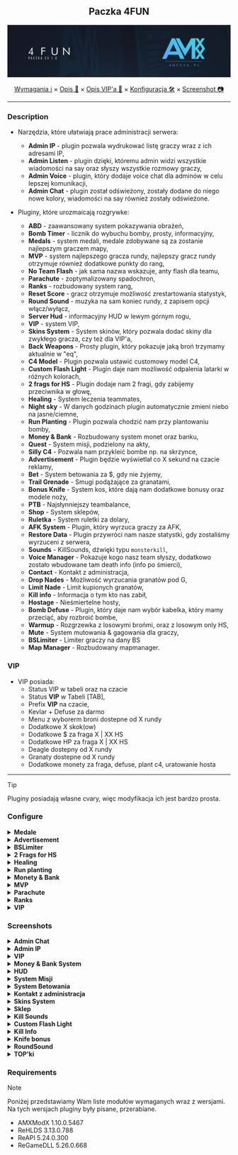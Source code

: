 <div align="center">

## Paczka 4FUN

<img src="https://github.com/AMXX4u/4FUN/blob/main/assets/main/banner.png"></img>

</div>

<p align="center">
  <a href="#requirements">Wymagania ℹ</a> ×
  <a href="#description">Opis 📄</a> ×
  <a href="#vip">Opis VIP'a 📝</a> ×
  <a href="#configure">Konfiguracja 🛠</a> ×
  <a href="#screenshots">Screenshot 📷</a>
</p>

---

### Description 
- Narzędzia, które ułatwiają prace administracji serwera:
  - **Admin IP** - plugin pozwala wydrukować listę graczy wraz z ich adresami IP,
  - **Admin Listen** - plugin dzięki, któremu admin widzi wszystkie wiadomości na say oraz słyszy wszystkie rozmowy graczy,
  - **Admin Voice** - plugin, który dodaje voice chat dla adminów w celu lepszej komunikacji,
  - **Admin Chat** - plugin został odświeżony, zostały dodane do niego nowe kolory, wiadomości na say również zostały odświeżone.

- Pluginy, które urozmaicają rozgrywke:
  - **ABD** - zaawansowany system pokazywania obrażeń,
  - **Bomb Timer** - licznik do wybuchu bomby, prosty, informacyjny,
  - **Medals** - system medali, medale zdobywane są za zostanie najlepszym graczem mapy,
  - **MVP** - system najlepszego gracza rundy, najlepszy gracz rundy otrzymuje również dodatkowe punkty do rang,
  - **No Team Flash** - jak sama nazwa wskazuje, anty flash dla teamu,
  - **Parachute** - zoptymalizowany spadochron,
  - **Ranks** - rozbudowany system rang,
  - **Reset Score** - gracz otrzymuje możliwość zrestartowania statystyk,
  - **Round Sound** - muzyka na sam koniec rundy, z zapisem opcji włącz/wyłącz,
  - **Server Hud** - informacyjny HUD w lewym górnym rogu,
  - **VIP** - system VIP,
  - **Skins System** - System skinów, który pozwala dodać skiny dla zwykłego gracza, czy też dla VIP'a,
  - **Back Weapons** - Prosty plugin, który pokazuje jaką broń trzymamy aktualnie w "eq",
  - **C4 Model** - Plugin pozwala ustawić customowy model C4,
  - **Custom Flash Light** - Plugin daje nam możliwość odpalenia latarki w różnych kolorach,
  - **2 frags for HS** - Plugin dodaje nam 2 fragi, gdy zabijemy przeciwnika w głowę,
  - **Healing** - System leczenia teammates,
  - **Night sky** - W danych godzinach plugin automatycznie zmieni niebo na jasne/ciemne,
  - **Run Planting** - Plugin pozwala chodzić nam przy plantowaniu bomby,
  - **Money & Bank** - Rozbudowany system monet oraz banku,
  - **Quest** - System misji, podzielony na akty,
  - **Silly C4** - Pozwala nam przykleić bombe np. na skrzynce,
  - **Advertisement** - Plugin będzie wyświetlał co X sekund na czacie reklamy,
  - **Bet** - System betowania za $, gdy nie żyjemy,
  - **Trail Grenade** - Smugi podążające za granatami,
  - **Bonus Knife** - System kos, które dają nam dodatkowe bonusy oraz modele noży,
  - **PTB** - Najsłynniejszy teambalance,
  - **Shop** - System sklepów,
  - **Ruletka** - System ruletki za dolary,
  - **AFK System** - Plugin, który wyrzuca graczy za AFK,
  - **Restore Data** - Plugin przywróci nam nasze statystki, gdy zostaliśmy wyrzuceni z serwera,
  - **Sounds** - KillSounds, dźwięki typu `monsterkill`,
  - **Voice Manager** - Pokazuje kogo nasz team słyszy, dodatkowo zostało wbudowane tam death info (info po śmierci),
  - **Contact** - Kontakt z administracja,
  - **Drop Nades** - Możliwość wyrzucania granatów pod G,
  - **Limit Nade** - Limit kupionych granatów,
  - **Kill info** - Informacja o tym kto nas zabił,
  - **Hostage** - Nieśmiertelne hosty,
  - **Bomb Defuse** - Plugin, który daje nam wybór kabelka, który mamy przeciąć, aby rozbroić bombe,
  - **Warmup** - Rozgrzewka z losowymi brońmi, oraz z losowym only HS,
  - **Mute** - System mutowania & gagowania dla graczy,
  - **BSLimiter** - Limiter graczy na dany BS
  - **Map Manager** - Rozbudowany mapmanager.


### VIP
- VIP posiada:
  - Status VIP w tabeli oraz na czacie
  - Status **VIP** w Tabeli [TAB],
  - Prefix **VIP** na czacie,
  - Kevlar + Defuse za darmo
  - Menu z wyborerm broni dostepne od X rundy
  - Dodatkowe X skok(ow)
  - Dodatkowe $ za fraga X | XX HS
  - Dodatkowe HP za fraga X | XX HS
  - Deagle dostepny od X rundy
  - Granaty dostepne od X rundy
  - Dodatkowe monety za fraga, defuse, plant c4, uratowanie hosta

--- 

> [!TIP]
> Pluginy posiadają własne cvary, więc modyfikacja ich jest bardzo prosta.

### Configure

<details>
  <summary><b>Medale</b></summary>

```cfg
  - amxx4u_medals_host "localhost"
  - amxx4u_medals_user "root"
  - amxx4u_medals_pass "pass"
  - amxx4u_medals_data "database"
  - amxx4u_medals_players "4"
    - Od ilu graczy mają być rozdawane medale?
  - amxx4u_medals_map "10.0"
    - Ile czasu przed zmianą mapy mają być rozdawane medale?
```
</details>

<details>
  <summary><b>Advertisement</b></summary>

```cfg
  - amxx4u_advertisement_time "120"
    - Co ile sekund ma pojawiać się reklama na czacie?
```
</details>

<details>
  <summary><b>BSLimiter</b></summary>

```cfg
  - amxx4u_bsl_min "4"
    - Od ilu graczy pozwalać grać na każdym BS?
```
</details>

<details>
  <summary><b>2 Frags for HS</b></summary>

```cfg
  - amxx4u_hs_kill "1"
    - Ile dodatkowo dawać fragów za zabójstwo HS?
```
</details>


<details>
  <summary><b>Healing</b></summary>

```cfg
  - amxx4u_heal_time "1.25"
    - Co ile sekund można leczyć osobe z Twojego teamu?
  - amxx4u_heal_distance "80.0"
    - Z jakiej odległości można leczyć?
  - amxx4u_heal_health "5"
    - Po ile HP będzie dostawać osoba, która jest leczona?
  - amxx4u_heal_count "5"
    - Ile osób może leczyć dana osobe?
```
</details>

<details>
  <summary><b>Run planting</b></summary>

```cfg
  - amxx4u_planting_speed "100.0"
    - Jaką prędkość może osiągnąć gracz plantujący C4?
```
</details>

<details>
  <summary><b>Monety & Bank</b></summary>

```cfg
  - amxx4u_money__host "localhost"
  - amxx4u_money_user "root"
  - amxx4u_money_pass "pass"
  - amxx4u_money_data "database"

  - amxx4u_bank_transfer_limit "5000"
    - Dzienny limit przesyłania monet
  - amxx4u_money_kill "1"
    - Ile monet otrzymuje gracz za zabójstwo?
  - amxx4u_money_kill_hs "2"
    - Ile monet otrzymuje gracz za zabójstwo HS?
  - amxx4u_money_planted "1"
    - Ile monet otrzymuje gracz za podłożenie C4?
  - amxx4u_money_defused "1"
    - Ile monet otrzymuje gracz za rozbrojenie C4?
  - amxx4u_money_hostage_rescue "1"
    - Ile monet otrzymuje gracz za uratowanie hosta?
  - amxx4u_money_round_winner "1"
    - Ile monet otrzymuje gracz za wygranie rundy?
```
</details>


<details>
  <summary><b>MVP</b></summary>

```cfg
  - mvp_kill_points "1"
    - Ile punktów za zabójstwo gracza
  - mvp_killhs_points "2"
    - Ile punktów za zabójstwo gracza w glowe
  - mvp_planted_points "2"
    - Ile punktów za podłożenie bomby
  - mvp_explode_points "3"
    - Ile punktów za wybuch bomby dla plantującego
  - mvp_defused_points "2"
    - Ile punktów za rozbrojenie bomby
  - mvp_ctwin_points "1"
    - Ile punktów za wygranie rundy przez CT
  - mvp_ttwin_points "1"
    - Ile punktów za wygranie rundy przez TT
  - mvp_reward_points "1"
    - Ile punktów doliczyć do rangi za zostanie MVP
```
</details>

<details>
  <summary><b>Parachute</b></summary>

```cfg
  - amxx4u_parachute_enable "1"
    - Czy spadochron ma być włączony?
  - amxx4u_parachute_team "0"
    - Dla jakiej drużyny ma być spadochron? (0 = WSZYSCY)
  - amxx4u_parachute_speed "-150.0"
    - Jaka ma być prędkość spadania?
```
</details>

<details>
  <summary><b>Ranks</b></summary>

```cfg
  - amxx4u_rank_host "localhost"
  - amxx4u_rank_user "root"
  - amxx4u_rank_pass "pass"
  - amxx4u_rank_data "database"
  - amxx4u_rank_players "4"
    - Od ilu graczy ma dodawać punkty do rangi?
  - amxx4u_rank_pkt_kill "1"
    - Ile punktów ma otrzymywać gracz za zabójstwo?
  - amxx4u_rank_pkt_hs "1"
    - Ile punktów ma otrzymywać gracz za zabójstwo w głowe?
  - amxx4u_rank_pkt_plant "1"
    - Ile punktów ma otrzymać gracz za zaplantowanie C4?
  - amxx4u_rank_pkt_defuse "1"
    - Ile punktów ma otrzymać gracz, który rozbroił C4?
  - amxx4u_rank_pkt_round "1"
    - Ile punktów ma otrzymać drużyna, która wygrała runde?
```
</details>

<details>
  <summary><b>VIP</b></summary>

```cfg
  - vip_player_flag "t"
    - Jaką flagę musi posiadać gracz, aby otrzymać VIP'a?
  - vip_gunmenu_round "3"
    - Od której rundy ma byc wyświetlane menu broni?
  - vip_kill_money "100"
    - Ile dolarów VIP otrzymuje za zabicie gracza?
  - vip_hs_money "200"
    - Ile dolarów VIP otrzymuje za zabicie gracza w głowe?
  - vip_kill_hp "5"
    - Ile HP VIP otrzymuje za zabicie gracza?
  - vip_hs_hp "10"
    - Ile HP VIP otrzymuje za zabicie gracza w głowe?
  - vip_grenade_round "2"
    - Od której rundy VIP ma dostawać granaty?
  - vip_deagle_round "2"
    - Od której rundy VIP ma dostawać deagle?
  - vip_jump_enable "1"
    - Dodatkowe skoki dla VIP'a mają być właczone?
  - vip_jump_num "1"
    - Ile dodatkowych skokow dla VIP'a?
  - vip_money "2"
    - Ile VIP ma otrzymać monet za zabójstwo?
  - vip_money_hs "4"
    - Ile VIP ma otrzymać monet za zabójstwo HS?
  - vip_money_planted "2"
    - Ile VIP ma otrzymać monet za podłożenie bomby?
  - vip_money_defused "2"
    - Ile VIP ma otrzymać monet za rozbrojenie bomby?
  - vip_money_hostage "1"
    - Ile VIP ma otrzymać monet za uratowanie hosta?
```
</details>

### Screenshots

<details>
  <summary><b>Admin Chat</b></summary>
  
- Nowe koloryhttps://github.com/AMXX4u/4FUN/blob/main/assets/admin/admin_lime_say.png?raw=true

  <img src="https://github.com/AMXX4u/4FUN/blob/main/assets/admin/admin_lime_say.png"></img>
  <img src="https://github.com/AMXX4u/4FUN/blob/main/assets/admin/admin_pink_say.png?raw=true"></img>
  <img src="https://github.com/AMXX4u/4FUN/blob/main/assets/admin/admin_violet_say.png?raw=true"></img>

- Odświeżone informacje na czacie

  <img src="https://github.com/AMXX4u/4FUN/blob/main/assets/admin/admin_chat_mplayer.png?raw=true"></img>
  <img src="https://github.com/AMXX4u/4FUN/blob/main/assets/admin/admin_chat_madmin.png?raw=true"></img>

</details>

<details>
  <summary><b>Admin IP</b></summary>
  
- Menu

  <img src="https://github.com/AMXX4u/4FUN/blob/main/assets/admin/ip.png?raw=true"></img>

</details>

<details>
  <summary><b>VIP</b></summary>
  
- Opis VIP'a w MOTD.

  <img src="https://github.com/AMXX4u/4FUN/blob/main/assets/vip/motd.png?raw=true"></img>

- Menu wyboru broni.

  <img src="https://github.com/AMXX4u/4FUN/blob/main/assets/vip/weapon.png?raw=true"></img>

- Informacja po wyborze broni

  <img src="https://github.com/AMXX4u/4FUN/blob/main/assets/vip/chat.png?raw=true"></img>
</details>

<details>
  <summary><b>Money & Bank System</b></summary>
  
- Menu

  <img src="https://github.com/AMXX4u/4FUN/blob/main/assets/money/register.png?raw=true"></img>
  <img src="https://github.com/AMXX4u/4FUN/blob/main/assets/money/main_menu.png?raw=true"></img>
  <img src="https://github.com/AMXX4u/4FUN/blob/main/assets/money/pay.png?raw=true"></img>
  <img src="https://github.com/AMXX4u/4FUN/blob/main/assets/money/withdraw.png?raw=true"></img>
  
- Inforamcja na czacie

  <img src="https://github.com/AMXX4u/4FUN/blob/main/assets/money/chat_1.png?raw=true"></img>
  <img src="https://github.com/AMXX4u/4FUN/blob/main/assets/money/chat_2.png?raw=true"></img>
</details>

<details>
  <summary><b>HUD</b></summary>
  
- Główny HUD

  <img src="https://github.com/AMXX4u/4FUN/blob/main/assets/other/hud.png"></img>
</details>

<details>
  <summary><b>System Misji</b></summary>
  
- Menu główne

  <img src="https://github.com/AMXX4u/4FUN/blob/main/assets/questy/main.pnge"></img>
  <img src="https://github.com/AMXX4u/4FUN/blob/main/assets/questy/act_x.png"></img>
  <img src="https://github.com/AMXX4u/4FUN/blob/main/assets/questy/quest_select.png"></img>
  
- Informacje na czacie

  <img src="https://github.com/AMXX4u/4FUN/blob/main/assets/questy/chat.png"></img>
  <img src="https://github.com/AMXX4u/4FUN/blob/main/assets/questy/chat_0.png"></img>
  <img src="https://github.com/AMXX4u/4FUN/blob/main/assets/questy/chat_2.png"></img>
</details>

<details>
  <summary><b>System Betowania</b></summary>
  
- Menu główne

  <img src="https://github.com/AMXX4u/4FUN/blob/main/assets/bet/menu_1.png"></img>
  <img src="https://github.com/AMXX4u/4FUN/blob/main/assets/bet/menu_2.png"></img>
  
- Informacje na czacie

  <img src="https://github.com/AMXX4u/4FUN/blob/main/assets/bet/chat.png"></img>
  <img src="https://github.com/AMXX4u/4FUN/blob/main/assets/bet/chat_2.png"></img>
  <img src="https://github.com/AMXX4u/4FUN/blob/main/assets/bet/chat_3.png"></img>
  <img src="https://github.com/AMXX4u/4FUN/blob/main/assets/bet/chat_4.png"></img>
  <img src="https://github.com/AMXX4u/4FUN/blob/main/assets/bet/chat_5.png"></img>
</details>

<details>
  <summary><b>Kontakt z administracja</b></summary>
  
- MOTD

  <img src="https://github.com/AMXX4u/4FUN/blob/main/assets/contact/contact.png"></img>
  
- Menu

  <img src="https://github.com/AMXX4u/4FUN/blob/main/assets/contact/menu.png"></img>

- Konsola

  <img src="https://github.com/AMXX4u/4FUN/blob/main/assets/contact/console.png"></img>

- Inforamcja na czacie

  <img src="https://github.com/AMXX4u/4FUN/blob/main/assets/contact/chat.png"></img>
</details>

<details>
  <summary><b>Skins System</b></summary>
  
- Menu

  <img src="https://github.com/AMXX4u/4FUN/blob/main/assets/skins/main_menu.png"></img>
  
- Inforamcja na czacie

  <img src="https://github.com/AMXX4u/4FUN/blob/main/assets/skins/set_skin.png"></img>
</details>

<details>
  <summary><b>Sklep</b></summary>
  
- Menu

  <img src="https://github.com/AMXX4u/4FUN/blob/main/assets/sklep/shop_main.png"></img>
  <img src="https://github.com/AMXX4u/4FUN/blob/main/assets/sklep/shop_doll_1.png"></img>
  <img src="https://github.com/AMXX4u/4FUN/blob/main/assets/sklep/shop_doll_2.png"></img>
  <img src="https://github.com/AMXX4u/4FUN/blob/main/assets/sklep/shop_money.png"></img>
  <img src="https://github.com/AMXX4u/4FUN/blob/main/assets/sklep/shop_prefix.png"></img>

- Inforamcja na czacie

  <img src="https://github.com/AMXX4u/4FUN/blob/main/assets/sklep/set_prefix.png"></img>
</details>

<details>
  <summary><b>Kill Sounds</b></summary>
  
- Menu

  <img src="https://github.com/AMXX4u/4FUN/blob/main/assets/killsound/menu.png"></img>
  
- Inforamcja na czacie

  <img src="https://github.com/AMXX4u/4FUN/blob/main/assets/killsound/chat.png"></img>
</details>

<details>
  <summary><b>Custom Flash Light</b></summary>

  <video src='https://github.com/AMXX4u/4FUN/assets/50671740/7dc8d5d8-ee41-45c8-866d-c38896c0ca1d'>
  
</details>

<details>
  <summary><b>Kill Info</b></summary>
  
- Informacja na czacie

  <img src="https://github.com/AMXX4u/4FUN/blob/main/assets/other/kill_info.png"></img>

</details>

<details>
  <summary><b>Knife bonus</b></summary>
  
- Menu

  <img src="https://github.com/AMXX4u/4FUN/blob/main/assets/knife/menu.png"></img>
  
- Inforamcja na czacie

  <img src="https://github.com/AMXX4u/4FUN/blob/main/assets/knife/chat.png"></img>
</details>

<details>
  <summary><b>RoundSound</b></summary>
  
- Główne menu roundsound

  <img src="https://github.com/AMXX4u/4FUN/blob/main/assets/res/main.png"></img>
  
- Lista utworów

  <img src="https://github.com/AMXX4u/4FUN/blob/main/assets/res/music.png"></img>
</details>

<details>
  <summary><b>TOP'ki</b></summary>
  
- TOP Medale

  <img src="https://github.com/AMXX4u/4FUN/blob/main/assets/other/medal.png"></img>
  
- TOP Rangi

  <img src="https://github.com/AMXX4u/4FUN/blob/main/assets/other/ranks.png"></img>

- TOP 10

  <img src="https://github.com/AMXX4u/4FUN/blob/main/assets/other/top10-.png"></img>
</details>

### Requirements 
> [!NOTE]  
> Poniżej przedstawiamy Wam liste modułów wymaganych wraz z wersjami. Na tych wersjach pluginy były pisane, przerabiane.

- AMXModX 1.10.0.5467
- ReHLDS 3.13.0.788
- ReAPI 5.24.0.300
- ReGameDLL 5.26.0.668
